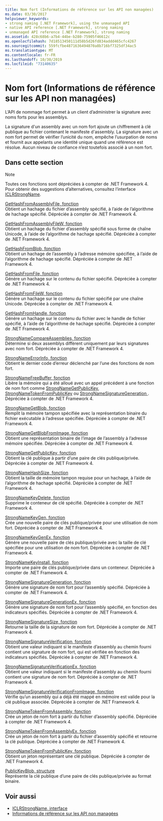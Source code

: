 ```yaml
---
title: Nom fort (Informations de référence sur les API non managées)
ms.date: 03/30/2017
helpviewer_keywords:
- strong naming [.NET Framework], using the unmanaged API
- native API reference [.NET Framework], strong naming
- unmanaged API reference [.NET Framework], strong naming
ms.assetid: 428c68b6-a7b4-44be-b280-75905f46612c
ms.openlocfilehash: 7d18513450111d58b5d26fd834addd465cfc4267
ms.sourcegitcommit: 559fcfbe4871636494870a8b716bf7325df34ac5
ms.translationtype: MT
ms.contentlocale: fr-FR
ms.lasthandoff: 10/30/2019
ms.locfileid: "73140635"
---
```

# <a name="strong-naming-unmanaged-api-reference"></a>Nom fort (Informations de référence sur les API non managées)
L’API de nommage fort permet à un client d’administrer la signature avec noms forts pour les assemblys.  
  
 La signature d'un assembly avec un nom fort ajoute un chiffrement à clé publique au fichier contenant le manifeste d'assembly. La signature avec un nom fort permet de vérifier l’unicité du nom, empêche l’usurpation de noms et fournit aux appelants une identité unique quand une référence est résolue. Aucun niveau de confiance n’est toutefois associé à un nom fort.  
  
## <a name="in-this-section"></a>Dans cette section  
  
> [!NOTE]
> Toutes ces fonctions sont dépréciées à compter de .NET Framework 4. Pour obtenir des suggestions d’alternatives, consultez l’interface [ICLRStrongName](../hosting/iclrstrongname-interface.md).  
  
 [GetHashFromAssemblyFile, fonction](gethashfromassemblyfile-function.md)  
 Obtient un hachage du fichier d’assembly spécifié, à l’aide de l’algorithme de hachage spécifié. Dépréciée à compter de .NET Framework 4.  
  
 [GetHashFromAssemblyFileW, fonction](gethashfromassemblyfilew-function.md)  
 Obtient un hachage du fichier d’assembly spécifié sous forme de chaîne Unicode, à l’aide de l’algorithme de hachage spécifié. Dépréciée à compter de .NET Framework 4.  
  
 [GetHashFromBlob, fonction](gethashfromblob-function.md)  
 Obtient un hachage de l’assembly à l’adresse mémoire spécifiée, à l’aide de l’algorithme de hachage spécifié. Dépréciée à compter de .NET Framework 4.  
  
 [GetHashFromFile, fonction](gethashfromfile-function.md)  
 Génère un hachage sur le contenu du fichier spécifié.  Dépréciée à compter de .NET Framework 4.  
  
 [GetHashFromFileW, fonction](gethashfromfilew-function.md)  
 Génère un hachage sur le contenu du fichier spécifié par une chaîne Unicode. Dépréciée à compter de .NET Framework 4.  
  
 [GetHashFromHandle, fonction](gethashfromhandle-function.md)  
 Génère un hachage sur le contenu du fichier avec le handle de fichier spécifié, à l’aide de l’algorithme de hachage spécifié.  Dépréciée à compter de .NET Framework 4.  
  
 [StrongNameCompareAssemblies, fonction](strongnamecompareassemblies-function.md)  
 Détermine si deux assemblys diffèrent uniquement par leurs signatures avec nom fort. Dépréciée à compter de .NET Framework 4.  
  
 [StrongNameErrorInfo, fonction](strongnameerrorinfo-function.md)  
 Obtient le dernier code d’erreur déclenché par l’une des fonctions de nom fort.  
  
 [StrongNameFreeBuffer, fonction](strongnamefreebuffer-function.md)  
 Libère la mémoire qui a été alloué avec un appel précédent à une fonction de nom fort comme [StrongNameGetPublicKey](strongnamegetpublickey-function.md), [StrongNameTokenFromPublicKey](strongnametokenfrompublickey-function.md) ou [StrongNameSignatureGeneration ](strongnamesignaturegeneration-function.md).   Dépréciée à compter de .NET Framework 4.  
  
 [StrongNameGetBlob, fonction](strongnamegetblob-function.md)  
 Remplit la mémoire tampon spécifiée avec la représentation binaire du fichier exécutable à l’adresse spécifiée. Dépréciée à compter de .NET Framework 4.  
  
 [StrongNameGetBlobFromImage, fonction](strongnamegetblobfromimage-function.md)  
 Obtient une représentation binaire de l’image de l’assembly à l’adresse mémoire spécifiée. Dépréciée à compter de .NET Framework 4.  
  
 [StrongNameGetPublicKey, fonction](strongnamegetpublickey-function.md)  
 Obtient la clé publique à partir d’une paire de clés publique/privée. Dépréciée à compter de .NET Framework 4.  
  
 [StrongNameHashSize, fonction](strongnamehashsize-function.md)  
 Obtient la taille de mémoire tampon requise pour un hachage, à l’aide de l’algorithme de hachage spécifié.  Dépréciée à compter de .NET Framework 4.  
  
 [StrongNameKeyDelete, fonction](strongnamekeydelete-function.md)  
 Supprime le conteneur de clé spécifié. Dépréciée à compter de .NET Framework 4.  
  
 [StrongNameKeyGen, fonction](strongnamekeygen-function.md)  
 Crée une nouvelle paire de clés publique/privée pour une utilisation de nom fort.  Dépréciée à compter de .NET Framework 4.  
  
 [StrongNameKeyGenEx, fonction](strongnamekeygenex-function.md)  
 Génère une nouvelle paire de clés publique/privée avec la taille de clé spécifiée pour une utilisation de nom fort. Dépréciée à compter de .NET Framework 4.  
  
 [StrongNameKeyInstall, fonction](strongnamekeyinstall-function.md)  
 Importe une paire de clés publique/privée dans un conteneur.  Dépréciée à compter de .NET Framework 4.  
  
 [StrongNameSignatureGeneration, fonction](strongnamesignaturegeneration-function.md)  
 Génère une signature de nom fort pour l’assembly spécifié.   Dépréciée à compter de .NET Framework 4.  
  
 [StrongNameSignatureGenerationEx, fonction](strongnamesignaturegenerationex-function.md)  
 Génère une signature de nom fort pour l’assembly spécifié, en fonction des indicateurs spécifiés.    Dépréciée à compter de .NET Framework 4.  
  
 [StrongNameSignatureSize, fonction](strongnamesignaturesize-function.md)  
 Retourne la taille de la signature de nom fort. Dépréciée à compter de .NET Framework 4.  
  
 [StrongNameSignatureVerification, fonction](strongnamesignatureverification-function.md)  
 Obtient une valeur indiquant si le manifeste d’assembly au chemin fourni contient une signature de nom fort, qui est vérifiée en fonction des indicateurs spécifiés. Dépréciée à compter de .NET Framework 4.  
  
 [StrongNameSignatureVerificationEx, fonction](strongnamesignatureverificationex-function.md)  
 Obtient une valeur indiquant si le manifeste d’assembly au chemin fourni contient une signature de nom fort.  Dépréciée à compter de .NET Framework 4.  
  
 [StrongNameSignatureVerificationFromImage, fonction](strongnamesignatureverificationfromimage-function.md)  
 Vérifie qu’un assembly qui a déjà été mappé en mémoire est valide pour la clé publique associée. Dépréciée à compter de .NET Framework 4.  
  
 [StrongNameTokenFromAssembly, fonction](strongnametokenfromassembly-function.md)  
 Crée un jeton de nom fort à partir du fichier d’assembly spécifié.  Dépréciée à compter de .NET Framework 4.  
  
 [StrongNameTokenFromAssemblyEx, fonction](strongnametokenfromassemblyex-function.md)  
 Crée un jeton de nom fort à partir du fichier d’assembly spécifié et retourne la clé publique. Dépréciée à compter de .NET Framework 4.  
  
 [StrongNameTokenFromPublicKey, fonction](strongnametokenfrompublickey-function.md)  
 Obtient un jeton représentant une clé publique. Dépréciée à compter de .NET Framework 4.  
  
 [PublicKeyBlob, structure](publickeyblob-structure.md)  
 Représente la clé publique d’une paire de clés publique/privée au format binaire.  
  
## <a name="see-also"></a>Voir aussi

- [ICLRStrongName, interface](../hosting/iclrstrongname-interface.md)
- [Informations de référence sur les API non managées](../index.md)
